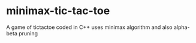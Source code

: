# minimax-tic-tac-toe
A game of tictactoe coded in C++ uses minimax algorithm and also alpha-beta pruning
